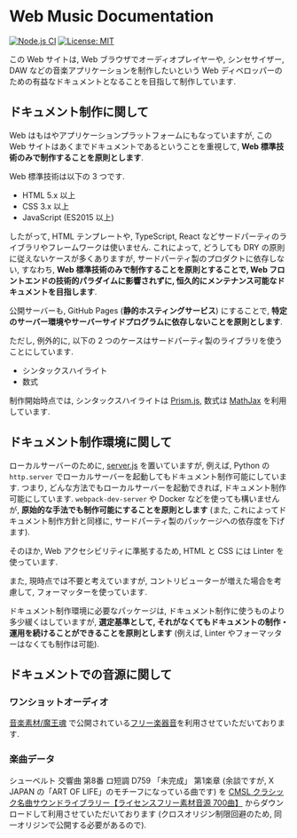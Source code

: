 # Web Music Documentation

[![Node.js CI](https://github.com/Korilakkuma/Web-Music-Documentation/workflows/Node.js%20CI/badge.svg)](https://github.com/Korilakkuma/Web-Music-Documentation/actions?query=workflow%3A%22Node.js+CI%22)
[![License: MIT](https://img.shields.io/badge/License-MIT-brightgreen.svg)](https://opensource.org/licenses/MIT)

この Web サイトは, Web ブラウザでオーディオプレイヤーや, シンセサイザー, DAW などの音楽アプリケーションを制作したいという Web ディベロッパーのための有益なドキュメントとなることを目指して制作しています.

## ドキュメント制作に関して

Web はもはやアプリケーションプラットフォームにもなっていますが, この Web サイトはあくまでドキュメントであるということを重視して, **Web 標準技術のみで制作することを原則とします**.

Web 標準技術は以下の 3 つです.

- HTML 5.x 以上
- CSS 3.x 以上
- JavaScript (ES2015 以上)

したがって, HTML テンプレートや, TypeScript, React などサードパーティのライブラリやフレームワークは使いません. これによって, どうしても DRY の原則に従えないケースが多くありますが, サードパーティ製のプロダクトに依存しない, すなわち, **Web 標準技術のみで制作することを原則とすることで, Web フロントエンドの技術的パラダイムに影響されずに, 恒久的にメンテナンス可能なドキュメントを目指します**.

公開サーバーも, GitHub Pages (**静的ホスティングサービス**) にすることで, **特定のサーバー環境やサーバーサイドプログラムに依存しないことを原則とします**.

ただし, 例外的に, 以下の 2 つのケースはサードパーティ製のライブラリを使うことにしています.

- シンタックスハイライト
- 数式

制作開始時点では, シンタックスハイライトは [Prism.js](https://prismjs.com/), 数式は [MathJax](https://www.mathjax.org/) を利用しています.

## ドキュメント制作環境に関して

ローカルサーバーのために, [server.js](https://github.com/Korilakkuma/Web-Music-Documentation/blob/main/server.js) を置いていますが, 例えば, Python の `http.server` でローカルサーバーを起動してもドキュメント制作可能にしています. つまり, どんな方法でもローカルサーバーを起動できれば, ドキュメント制作可能にしています. `webpack-dev-server` や Docker などを使っても構いませんが, **原始的な手法でも制作可能にすることを原則とします** (また, これによってドキュメント制作方針と同様に, サードパーティ製のパッケージへの依存度を下げます).

そのほか, Web アクセシビリティに準拠するため, HTML と CSS には Linter を使っています.

また, 現時点では不要と考えていますが, コントリビューターが増えた場合を考慮して, フォーマッターを使っています.

ドキュメント制作環境に必要なパッケージは, ドキュメント制作に使うものより多少緩くはしていますが, **選定基準として, それがなくてもドキュメントの制作・運用を続けることができることを原則とします** (例えば, Linter やフォーマッターはなくても制作は可能).

## ドキュメントでの音源に関して

### ワンショットオーディオ

[音楽素材/魔王魂](https://maou.audio/) で公開されている[フリー楽器音](https://maou.audio/category/se/se-inst/)を利用させていただいております.


### 楽曲データ

シューベルト 交響曲 第8番 ロ短調 D759 「未完成」 第1楽章 (余談ですが, X JAPAN の「ART OF LIFE」のモチーフになっている曲です) を [CMSL クラシック名曲サウンドライブラリー【ライセンスフリー素材音源 700曲】](http://classical-sound.seesaa.net/article/501024688.html) からダウンロードして利用させていただいております (クロスオリジン制限回避のため, 同一オリジンで公開する必要があるので).
